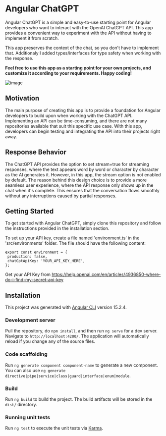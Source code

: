 # Angular ChatGPT
Angular ChatGPT is a simple and easy-to-use starting point for Angular developers who want to interact with the OpenAI ChatGPT API. This app provides a convenient way to experiment with the API without having to implement it from scratch.

This app preserves the context of the chat, so you don't have to implement that. Additionaly I added types/interfaces for type safety when working with the response.

**Feel free to use this app as a starting point for your own projects, and customize it according to your requirements. Happy coding!**

![image](https://user-images.githubusercontent.com/20193574/225767841-5cae6e9d-30d5-44a2-a162-32324bfb49d8.png)

## Motivation
The main purpose of creating this app is to provide a foundation for Angular developers to build upon when working with the ChatGPT API. Implementing an API can be time-consuming, and there are not many repositories available that suit this specific use case. With this app, developers can begin testing and integrating the API into their projects right away.

## Response Behavior
The ChatGPT API provides the option to set stream=true for streaming responses, where the text appears word by word or character by character as the AI generates it. However, in this app, the stream option is not enabled by default. The reason behind this design choice is to provide a more seamless user experience, where the API response only shows up in the chat when it's complete. This ensures that the conversation flows smoothly without any interruptions caused by partial responses.

## Getting Started
To get started with Angular ChatGPT, simply clone this repository and follow the instructions provided in the installation section.

To set up your API key, create a file named 'environment.ts' in the 'src/environments' folder.
The file should have the following content:
 
 ```
export const environment = {
  production: false,
  chatGptApiKey: 'YOUR_API_KEY_HERE',
};
```
Get your API Key from https://help.openai.com/en/articles/4936850-where-do-i-find-my-secret-api-key

## Installation
This project was generated with [Angular CLI](https://github.com/angular/angular-cli) version 15.2.4.

### Development server

Pull the repository, do `npm install`, and then run `ng serve` for a dev server. Navigate to `http://localhost:4200/`. The application will automatically reload if you change any of the source files.

### Code scaffolding

Run `ng generate component component-name` to generate a new component. You can also use `ng generate directive|pipe|service|class|guard|interface|enum|module`.

### Build

Run `ng build` to build the project. The build artifacts will be stored in the `dist/` directory.

### Running unit tests

Run `ng test` to execute the unit tests via [Karma](https://karma-runner.github.io).
